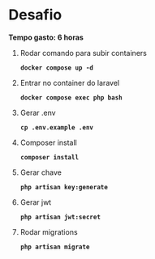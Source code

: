 # Desafio

**Tempo gasto: 6 horas**

1. Rodar comando para subir containers

    **`docker compose up -d`**

2. Entrar no container do laravel

    **`docker compose exec php bash`**

3. Gerar .env

    **`cp .env.example .env`**

4. Composer install

    **`composer install`**

5. Gerar chave

    **`php artisan key:generate`**

6. Gerar jwt

    **`php artisan jwt:secret`**

7. Rodar migrations

    **`php artisan migrate`**
